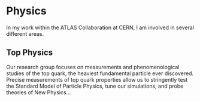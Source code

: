# Physics

In my work within the ATLAS Collaboration at CERN, I am involved in several different areas.

## Top Physics

Our research group focuses on measurements and phenomenological studies of the top quark, the heaviest fundamental particle ever discovered. Precise measurements of top quark properties allow us to stringently test the Standard Model of Particle Physics, tune our simulations, and probe theories of New Physics...

<object data="https://github.com/els285/els285/blob/gh-pages/media/bayes_factor_fsm.pdf">
</object>

<!-- ![ttZ_spin_bayes]() -->
